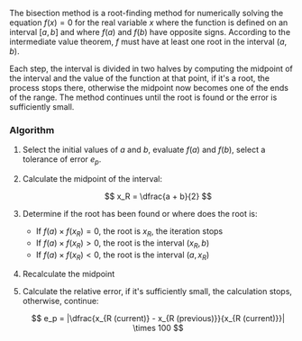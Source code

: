 The bisection method is a root-finding method for numerically solving the equation $f(x) = 0$ for the real variable $x$ where the function is defined on an interval $[a, b]$ and where $f(a)$ and $f(b)$ have opposite signs. According to the intermediate value theorem, $f$ must have at least one root in the interval $(a, b)$.

Each step, the interval is divided in two halves by computing the midpoint of the interval and the value of the function at that point, if it's a root, the process stops there, otherwise the midpoint now becomes one of the ends of the range. The method continues until the root is found or the error is sufficiently small.

### Algorithm

1. Select the initial values of $a$ and $b$, evaluate $f(a)$ and $f(b)$, select a tolerance of error $e_p$.
2. Calculate the midpoint of the interval:

    $$
    x_R = \dfrac{a + b}{2}
    $$

3. Determine if the root has been found or where does the root is:
    - If $f(a) \times f(x_R) = 0$, the root is $x_R$, the iteration stops
    - If $f(a) \times f(x_R) \gt 0$, the root is the interval $(x_R, b)$
    - If $f(a) \times f(x_R) \lt 0$, the root is the interval $(a, x_R)$
4. Recalculate the midpoint
5. Calculate the relative error, if it's sufficiently small, the calculation stops, otherwise, continue:

    $$
    e_p = |\dfrac{x_{R (current)} - x_{R (previous)}}{x_{R (current)}}| \times 100
    $$